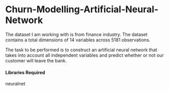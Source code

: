 # Churn-Modelling-Artificial-Neural-Network

The dataset I am working with is from finance industry.  The dataset contains a total dimensions of 14 variables across 5181 observations.

The task to be performed is to construct an artificial neural network that takes into account all independent variables and predict whether or not our 
customer will leave the bank.

#### Libraries Required
neuralnet 

